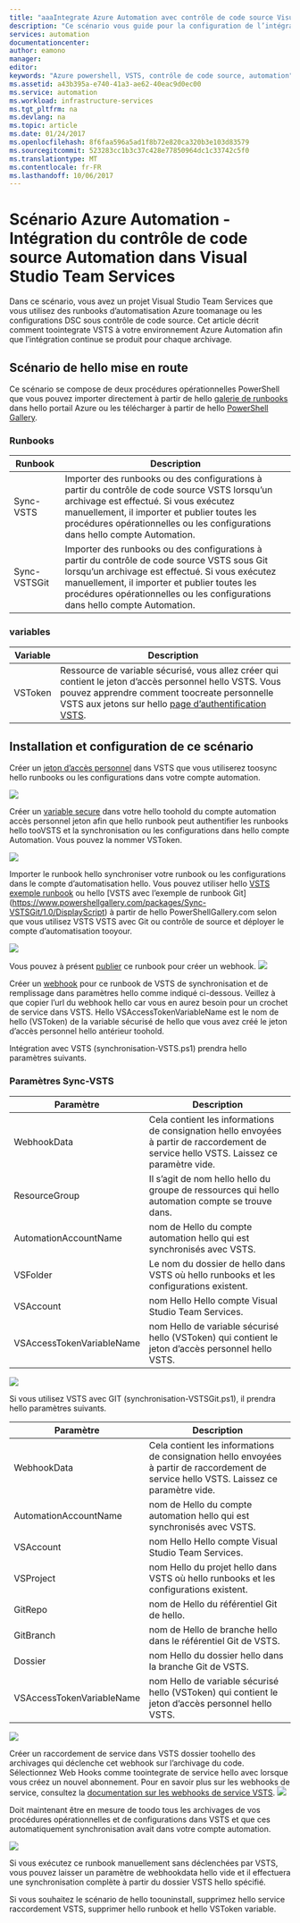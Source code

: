 ```yaml
---
title: "aaaIntegrate Azure Automation avec contrôle de code source Visual Studio Team Services | Documents Microsoft"
description: "Ce scénario vous guide pour la configuration de l’intégration dans un compte Azure Automation et pour le contrôle de code source Visual Studio Team Services."
services: automation
documentationcenter: 
author: eamono
manager: 
editor: 
keywords: "Azure powershell, VSTS, contrôle de code source, automation"
ms.assetid: a43b395a-e740-41a3-ae62-40eac9d0ec00
ms.service: automation
ms.workload: infrastructure-services
ms.tgt_pltfrm: na
ms.devlang: na
ms.topic: article
ms.date: 01/24/2017
ms.openlocfilehash: 8f6faa596a5ad1f8b72e820ca320b3e103d83579
ms.sourcegitcommit: 523283cc1b3c37c428e77850964dc1c33742c5f0
ms.translationtype: MT
ms.contentlocale: fr-FR
ms.lasthandoff: 10/06/2017
---
```

# <a name="azure-automation-scenario---automation-source-control-integration-with-visual-studio-team-services"></a>Scénario Azure Automation - Intégration du contrôle de code source Automation dans Visual Studio Team Services

Dans ce scénario, vous avez un projet Visual Studio Team Services que vous utilisez des runbooks d’automatisation Azure toomanage ou les configurations DSC sous contrôle de code source.
Cet article décrit comment toointegrate VSTS à votre environnement Azure Automation afin que l’intégration continue se produit pour chaque archivage.

## <a name="getting-hello-scenario"></a>Scénario de hello mise en route

Ce scénario se compose de deux procédures opérationnelles PowerShell que vous pouvez importer directement à partir de hello [galerie de runbooks](automation-runbook-gallery.md) dans hello portail Azure ou les télécharger à partir de hello [PowerShell Gallery](https://www.powershellgallery.com).

### <a name="runbooks"></a>Runbooks

Runbook | Description| 
--------|------------|
Sync-VSTS | Importer des runbooks ou des configurations à partir du contrôle de code source VSTS lorsqu’un archivage est effectué. Si vous exécutez manuellement, il importer et publier toutes les procédures opérationnelles ou les configurations dans hello compte Automation.| 
Sync-VSTSGit | Importer des runbooks ou des configurations à partir du contrôle de code source VSTS sous Git lorsqu’un archivage est effectué. Si vous exécutez manuellement, il importer et publier toutes les procédures opérationnelles ou les configurations dans hello compte Automation.|

### <a name="variables"></a>variables

Variable | Description|
-----------|------------|
VSToken | Ressource de variable sécurisé, vous allez créer qui contient le jeton d’accès personnel hello VSTS. Vous pouvez apprendre comment toocreate personnelle VSTS aux jetons sur hello [page d’authentification VSTS](https://www.visualstudio.com/en-us/docs/integrate/get-started/auth/overview). 
## <a name="installing-and-configuring-this-scenario"></a>Installation et configuration de ce scénario

Créer un [jeton d’accès personnel](https://www.visualstudio.com/en-us/docs/integrate/get-started/auth/overview) dans VSTS que vous utiliserez toosync hello runbooks ou les configurations dans votre compte automation.

![](media/automation-scenario-source-control-integration-with-VSTS/VSTSPersonalToken.png) 

Créer un [variable secure](automation-variables.md) dans votre hello toohold du compte automation accès personnel jeton afin que hello runbook peut authentifier les runbooks hello tooVSTS et la synchronisation ou les configurations dans hello compte Automation. Vous pouvez la nommer VSToken. 

![](media/automation-scenario-source-control-integration-with-VSTS/VSTSTokenVariable.png)

Importer le runbook hello synchroniser votre runbook ou les configurations dans le compte d’automatisation hello. Vous pouvez utiliser hello [VSTS exemple runbook](https://www.powershellgallery.com/packages/Sync-VSTS/1.0/DisplayScript) ou hello [VSTS avec l’exemple de runbook Git] (https://www.powershellgallery.com/packages/Sync-VSTSGit/1.0/DisplayScript) à partir de hello PowerShellGallery.com selon que vous utilisez VSTS VSTS avec Git ou contrôle de source et déployer le compte d’automatisation tooyour.

![](media/automation-scenario-source-control-integration-with-VSTS/VSTSPowerShellGallery.png)

Vous pouvez à présent [publier](automation-creating-importing-runbook.md#publishing-a-runbook) ce runbook pour créer un webhook. 
![](media/automation-scenario-source-control-integration-with-VSTS/VSTSPublishRunbook.png)

Créer un [webhook](automation-webhooks.md) pour ce runbook de VSTS de synchronisation et de remplissage dans paramètres hello comme indiqué ci-dessous. Veillez à que copier l’url du webhook hello car vous en aurez besoin pour un crochet de service dans VSTS. Hello VSAccessTokenVariableName est le nom de hello (VSToken) de la variable sécurisé de hello que vous avez créé le jeton d’accès personnel hello antérieur toohold. 

Intégration avec VSTS (synchronisation-VSTS.ps1) prendra hello paramètres suivants.
### <a name="sync-vsts-parameters"></a>Paramètres Sync-VSTS

Paramètre | Description| 
--------|------------|
WebhookData | Cela contient les informations de consignation hello envoyées à partir de raccordement de service hello VSTS. Laissez ce paramètre vide.| 
ResourceGroup | Il s’agit de nom hello hello du groupe de ressources qui hello automation compte se trouve dans.|
AutomationAccountName | nom de Hello du compte automation hello qui est synchronisés avec VSTS.|
VSFolder | Le nom du dossier de hello dans VSTS où hello runbooks et les configurations existent.|
VSAccount | nom Hello Hello compte Visual Studio Team Services.| 
VSAccessTokenVariableName | nom Hello de variable sécurisé hello (VSToken) qui contient le jeton d’accès personnel hello VSTS.| 


![](media/automation-scenario-source-control-integration-with-VSTS/VSTSWebhook.png)

Si vous utilisez VSTS avec GIT (synchronisation-VSTSGit.ps1), il prendra hello paramètres suivants.

Paramètre | Description|
--------|------------|
WebhookData | Cela contient les informations de consignation hello envoyées à partir de raccordement de service hello VSTS. Laissez ce paramètre vide.| ResourceGroup | Ce nom hello hello du groupe de ressources qui hello compte automation est.|
AutomationAccountName | nom de Hello du compte automation hello qui est synchronisés avec VSTS.|
VSAccount | nom Hello Hello compte Visual Studio Team Services.|
VSProject | nom Hello du projet hello dans VSTS où hello runbooks et les configurations existent.|
GitRepo | nom de Hello du référentiel Git de hello.|
GitBranch | nom de Hello de branche hello dans le référentiel Git de VSTS.|
Dossier | nom Hello du dossier hello dans la branche Git de VSTS.|
VSAccessTokenVariableName | nom Hello de variable sécurisé hello (VSToken) qui contient le jeton d’accès personnel hello VSTS.|

![](media/automation-scenario-source-control-integration-with-VSTS/VSTSGitWebhook.png)

Créer un raccordement de service dans VSTS dossier toohello des archivages qui déclenche cet webhook sur l’archivage du code. Sélectionnez Web Hooks comme toointegrate de service hello avec lorsque vous créez un nouvel abonnement. Pour en savoir plus sur les webhooks de service, consultez la [documentation sur les webhooks de service VSTS](https://www.visualstudio.com/en-us/docs/marketplace/integrate/service-hooks/get-started).
![](media/automation-scenario-source-control-integration-with-VSTS/VSTSServiceHook.png)

Doit maintenant être en mesure de toodo tous les archivages de vos procédures opérationnelles et de configurations dans VSTS et que ces automatiquement synchronisation avait dans votre compte automation.

![](media/automation-scenario-source-control-integration-with-VSTS/VSTSSyncRunbookOutput.png)

Si vous exécutez ce runbook manuellement sans déclenchées par VSTS, vous pouvez laisser un paramètre de webhookdata hello vide et il effectuera une synchronisation complète à partir du dossier VSTS hello spécifié.

Si vous souhaitez le scénario de hello toouninstall, supprimez hello service raccordement VSTS, supprimer hello runbook et hello VSToken variable.
